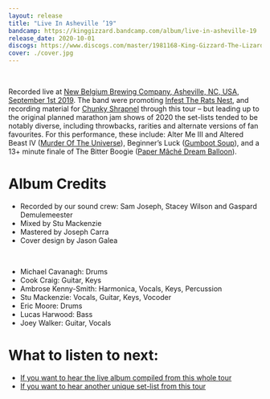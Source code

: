 ```yaml
---
layout: release
title: "Live In Asheville ’19"
bandcamp: https://kinggizzard.bandcamp.com/album/live-in-asheville-19
release_date: 2020-10-01
discogs: https://www.discogs.com/master/1981168-King-Gizzard-The-Lizard-Wizard-Live-In-Asheville-19
cover: ./cover.jpg
---
```

<br>

Recorded live at [New Belgium Brewing Company, Asheville, NC, USA, September 1st 2019](/setlists/2019/09/01/new-belgium-brewing-company-asheville-nc). The band were promoting [Infest The Rats Nest](../infest-the-rats-nest), and recording material for [Chunky Shrapnel](../chunky-shrapnel) through this tour – but leading up to the original planned marathon jam shows of 2020 the set-lists tended to be notably diverse, including throwbacks, rarities and alternate versions of fan favourites. For this performance, these include: Alter Me III and Altered Beast IV ([Murder Of The Universe](../murder-of-the-universe)), Beginner’s Luck ([Gumboot Soup](../gumboot-soup)), and a 13+ minute finale of The Bitter Boogie ([Paper Mâché Dream Balloon](../paper-mache-dream-balloon)).

# Album Credits

* Recorded by our sound crew: Sam Joseph, Stacey Wilson and Gaspard Demulemeester
* Mixed by Stu Mackenzie
* Mastered by Joseph Carra
* Cover design by Jason Galea
<br>  
   
* Michael Cavanagh: Drums  
* Cook Craig: Guitar, Keys  
* Ambrose Kenny-Smith: Harmonica, Vocals, Keys, Percussion  
* Stu Mackenzie: Vocals, Guitar, Keys, Vocoder  
* Eric Moore: Drums  
* Lucas Harwood: Bass  
* Joey Walker: Guitar, Vocals  

# What to listen to next:

*   [If you want to hear the live album compiled from this whole tour](../chunky-shrapnel)
*   [If you want to hear another unique set-list from this tour](../live-in-brussels-2019)
